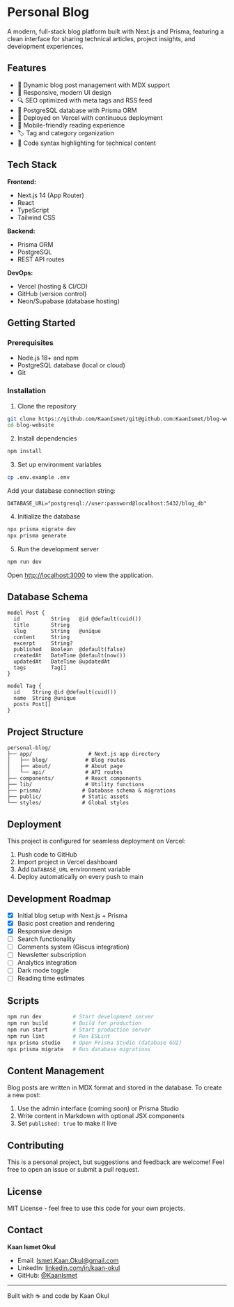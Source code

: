 # Personal Blog

A modern, full-stack blog platform built with Next.js and Prisma, featuring a clean interface for sharing technical articles, project insights, and development experiences.

## Features

- 📝 Dynamic blog post management with MDX support
- 🎨 Responsive, modern UI design
- 🔍 SEO optimized with meta tags and RSS feed
- 💾 PostgreSQL database with Prisma ORM
- 🚀 Deployed on Vercel with continuous deployment
- 📱 Mobile-friendly reading experience
- 🏷️ Tag and category organization
- 💬 Code syntax highlighting for technical content

## Tech Stack

**Frontend:**
- Next.js 14 (App Router)
- React
- TypeScript
- Tailwind CSS

**Backend:**
- Prisma ORM
- PostgreSQL
- REST API routes

**DevOps:**
- Vercel (hosting & CI/CD)
- GitHub (version control)
- Neon/Supabase (database hosting)

## Getting Started

### Prerequisites

- Node.js 18+ and npm
- PostgreSQL database (local or cloud)
- Git

### Installation

1. Clone the repository
```bash
git clone https://github.com/KaanIsmet/git@github.com:KaanIsmet/blog-website.git.git
cd blog-website
```

2. Install dependencies
```bash
npm install
```

3. Set up environment variables
```bash
cp .env.example .env
```

Add your database connection string:
```
DATABASE_URL="postgresql://user:password@localhost:5432/blog_db"
```

4. Initialize the database
```bash
npx prisma migrate dev
npx prisma generate
```

5. Run the development server
```bash
npm run dev
```

Open [http://localhost:3000](http://localhost:3000) to view the application.

## Database Schema

```prisma
model Post {
  id          String   @id @default(cuid())
  title       String
  slug        String   @unique
  content     String
  excerpt     String?
  published   Boolean  @default(false)
  createdAt   DateTime @default(now())
  updatedAt   DateTime @updatedAt
  tags        Tag[]
}

model Tag {
  id    String @id @default(cuid())
  name  String @unique
  posts Post[]
}
```

## Project Structure

```
personal-blog/
├── app/                  # Next.js app directory
│   ├── blog/            # Blog routes
│   ├── about/           # About page
│   └── api/             # API routes
├── components/          # React components
├── lib/                 # Utility functions
├── prisma/             # Database schema & migrations
├── public/             # Static assets
└── styles/             # Global styles
```

## Deployment

This project is configured for seamless deployment on Vercel:

1. Push code to GitHub
2. Import project in Vercel dashboard
3. Add `DATABASE_URL` environment variable
4. Deploy automatically on every push to main

## Development Roadmap

- [x] Initial blog setup with Next.js + Prisma
- [x] Basic post creation and rendering
- [x] Responsive design
- [ ] Search functionality
- [ ] Comments system (Giscus integration)
- [ ] Newsletter subscription
- [ ] Analytics integration
- [ ] Dark mode toggle
- [ ] Reading time estimates

## Scripts

```bash
npm run dev          # Start development server
npm run build        # Build for production
npm run start        # Start production server
npm run lint         # Run ESLint
npx prisma studio    # Open Prisma Studio (database GUI)
npx prisma migrate   # Run database migrations
```

## Content Management

Blog posts are written in MDX format and stored in the database. To create a new post:

1. Use the admin interface (coming soon) or Prisma Studio
2. Write content in Markdown with optional JSX components
3. Set `published: true` to make it live

## Contributing

This is a personal project, but suggestions and feedback are welcome! Feel free to open an issue or submit a pull request.

## License

MIT License - feel free to use this code for your own projects.

## Contact

**Kaan Ismet Okul**
- Email: Ismet.Kaan.Okul@gmail.com
- LinkedIn: [linkedin.com/in/kaan-okul](https://linkedin.com/in/kaan-okul)
- GitHub: [@KaanIsmet](https://github.com/KaanIsmet)

---

Built with ☕ and code by Kaan Okul
